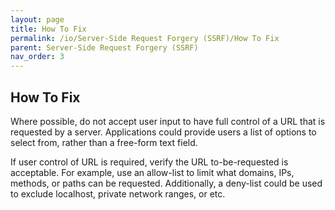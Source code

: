 ```yaml
---
layout: page
title: How To Fix
permalink: /io/Server-Side Request Forgery (SSRF)/How To Fix
parent: Server-Side Request Forgery (SSRF)
nav_order: 3
---
```



## How To Fix 


Where possible, do not accept user input to have full control of a URL that is requested by a server. Applications could provide users a list of options to select from, rather than a free-form text field. 

If user control of URL is required, verify the URL to-be-requested is acceptable. For example, use an allow-list to limit what domains, IPs, methods, or paths can be requested. Additionally, a deny-list could be used to exclude localhost, private network ranges, or etc.

